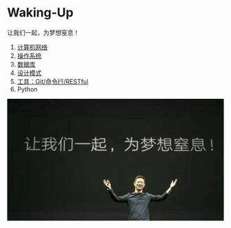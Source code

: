 # Waking-Up
让我们一起，为梦想窒息！

1. [计算机网络](Computer%20Network.md)
2. [操作系统](Operating%20Systems.md)
3. [数据库](Database.md)
4. [设计模式](Design%20Pattern.md)
5. [工具：Git/命令行/RESTful](Git-ComdLine-REST.md)
6. Python

![1](_v_images/20191130211842900_27611.png)